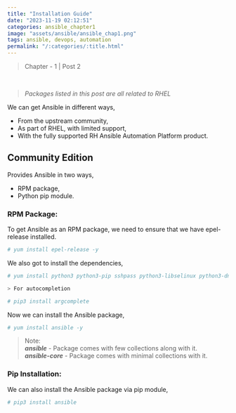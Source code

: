 ```yaml
---
title: "Installation Guide"
date: "2023-11-19 02:12:51"
categories: ansible_chapter1
image: "assets/ansible/ansible_chap1.png"
tags: ansible, devops, automation
permalink: "/:categories/:title.html"
---
```

> Chapter - 1 | Post 2

<br> 

> *Packages listed in this post are all related to RHEL*

We can get Ansible in different ways,

- From the upstream community,
- As part of RHEL, with limited support,
- With the fully supported RH Ansible Automation Platform product.

## Community Edition

Provides Ansible in two ways,

- RPM package,
- Python pip module.

### RPM Package:

To get Ansible as an RPM package, we need to ensure that we have epel-release installed.

```bash
# yum install epel-release -y
```
We also got to install the dependencies,

```bash
# yum install python3 python3-pip sshpass python3-libselinux python3-dnf -y

> For autocompletion

# pip3 install argcomplete
```

Now we can install the Ansible package,

```bash
# yum install ansible -y
```

> Note: <br>
> ***ansible*** - Package comes with few collections along with it. <br>
> ***ansible-core*** - Package comes with minimal collections with it.

### Pip Installation:

We can also install the Ansible package via pip module,

```bash
# pip3 install ansible
```

